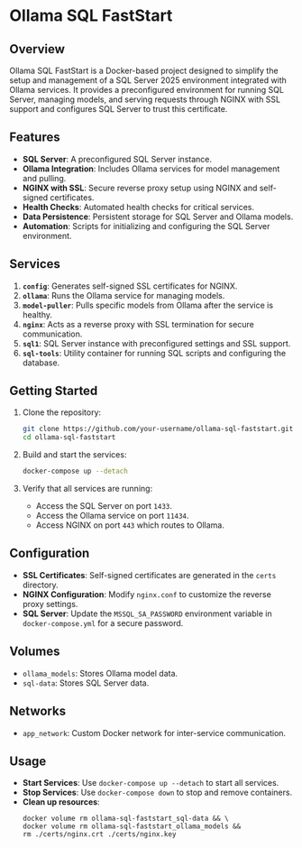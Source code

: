 # Ollama SQL FastStart

## Overview

Ollama SQL FastStart is a Docker-based project designed to simplify the setup and management of a SQL Server 2025 environment integrated with Ollama services. It provides a preconfigured environment for running SQL Server, managing models, and serving requests through NGINX with SSL support and configures SQL Server to trust this certificate.

## Features

- **SQL Server**: A preconfigured SQL Server instance.
- **Ollama Integration**: Includes Ollama services for model management and pulling.
- **NGINX with SSL**: Secure reverse proxy setup using NGINX and self-signed certificates.
- **Health Checks**: Automated health checks for critical services.
- **Data Persistence**: Persistent storage for SQL Server and Ollama models.
- **Automation**: Scripts for initializing and configuring the SQL Server environment.

## Services

1. **`config`**: Generates self-signed SSL certificates for NGINX.
2. **`ollama`**: Runs the Ollama service for managing models.
3. **`model-puller`**: Pulls specific models from Ollama after the service is healthy.
4. **`nginx`**: Acts as a reverse proxy with SSL termination for secure communication.
5. **`sql1`**: SQL Server instance with preconfigured settings and SSL support.
6. **`sql-tools`**: Utility container for running SQL scripts and configuring the database.

## Getting Started

1. Clone the repository:
   ```bash
   git clone https://github.com/your-username/ollama-sql-faststart.git
   cd ollama-sql-faststart
   ```

2. Build and start the services:
   ```bash
   docker-compose up --detach
   ```

3. Verify that all services are running:
   - Access the SQL Server on port `1433`.
   - Access the Ollama service on port `11434`.
   - Access NGINX on port `443` which routes to Ollama.


## Configuration

- **SSL Certificates**: Self-signed certificates are generated in the `certs` directory.
- **NGINX Configuration**: Modify `nginx.conf` to customize the reverse proxy settings.
- **SQL Server**: Update the `MSSQL_SA_PASSWORD` environment variable in `docker-compose.yml` for a secure password.

## Volumes

- `ollama_models`: Stores Ollama model data.
- `sql-data`: Stores SQL Server data.

## Networks

- `app_network`: Custom Docker network for inter-service communication.

## Usage

- **Start Services**: Use `docker-compose up --detach` to start all services.
- **Stop Services**: Use `docker-compose down` to stop and remove containers.
- **Clean up resources**: 
   ```
   docker volume rm ollama-sql-faststart_sql-data && \
   docker volume rm ollama-sql-faststart_ollama_models &&
   rm ./certs/nginx.crt ./certs/nginx.key
   ```

